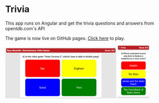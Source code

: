 # Trivia
This app runs on Angular and get the trivia questions and answers from opentdb.com's API

The game is now live on GitHub pages. <a href="https://ryanmontville.github.io/trivia/">Click here</a> to play.

<div>
  <img src="https://github.com/RyanMontville/trivia/blob/main/screenshots/trivia-game-screen.png" alt="game screen" title="game screen" style="width: 70%; display: inline-block;"></img>
  <img src="https://github.com/RyanMontville/trivia/blob/main/screenshots/trivia-mobile.png" alt="the game on mobile" title="the game on mobile" style="width: 20%; display: inline-block;"></img>
</div>
